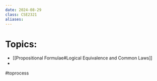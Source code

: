 ```yaml
---
date: 2024-08-29
class: CSE2321
aliases:
---
```

# Topics:
- [[Propositional Formulae#Logical Equivalence and Common Laws]]
- 

#toprocess 